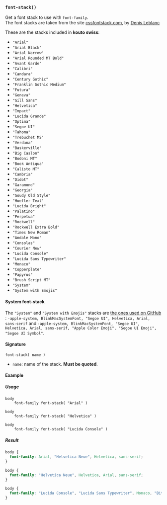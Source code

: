 ### `font-stack()`

Get a font stack to use with `font-family`.  
The font stacks are taken from the site [cssfontstack.com](http://cssfontstack.com), by [Denis Leblanc](http://denisleblanc.com)

These are the stacks included in **kouto swiss**:

* `"Arial"`
* `"Arial Black"`
* `"Arial Narrow"`
* `"Arial Rounded MT Bold"`
* `"Avant Garde"`
* `"Calibri"`
* `"Candara"`
* `"Century Gothic"`
* `"Franklin Gothic Medium"`
* `"Futura"`
* `"Geneva"`
* `"Gill Sans"`
* `"Helvetica"`
* `"Impact"`
* `"Lucida Grande"`
* `"Optima"`
* `"Segoe UI"`
* `"Tahoma"`
* `"Trebuchet MS"`
* `"Verdana"`
* `"Baskerville"`
* `"Big Caslon"`
* `"Bodoni MT"`
* `"Book Antiqua"`
* `"Calisto MT"`
* `"Cambria"`
* `"Didot"`
* `"Garamond"`
* `"Georgia"`
* `"Goudy Old Style"`
* `"Hoefler Text"`
* `"Lucida Bright"`
* `"Palatino"`
* `"Perpetua"`
* `"Rockwell"`
* `"Rockwell Extra Bold"`
* `"Times New Roman"`
* `"Andale Mono"`
* `"Consolas"`
* `"Courier New"`
* `"Lucida Console"`
* `"Lucida Sans Typewriter"`
* `"Monaco"`
* `"Copperplate"`
* `"Papyrus"`
* `"Brush Script MT"`
* `"System"`
* `"System with Emojis"`

#### System font-stack

The `"System"` and `"System with Emojis"` stacks are [the ones used on GitHub](https://bitsofco.de/the-new-system-font-stack/) : `-apple-system, BlinkMacSystemFont, "Segoe UI", Helvetica, Arial, sans-serif` and `-apple-system, BlinkMacSystemFont, "Segoe UI", Helvetica, Arial, sans-serif, "Apple Color Emoji", "Segoe UI Emoji", "Segoe UI Symbol"`.

#### Signature

`font-stack( name )`

* `name`: name of the stack. **Must be quoted**.

#### Example

##### Usage

```stylus
body
    font-family font-stack( "Arial" )

body
    font-family font-stack( "Helvetica" )

body
    font-family font-stack( "Lucida Console" )
```

##### Result

```css
body {
  font-family: Arial, "Helvetica Neue", Helvetica, sans-serif;
}

body {
  font-family: "Helvetica Neue", Helvetica, Arial, sans-serif;
}

body {
  font-family: "Lucida Console", "Lucida Sans Typewriter", Monaco, "Bitstream Vera Sans Mono", monospace;
}
```
